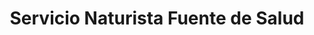 ---
title: "Servicio Naturista Fuente de Salud"
url: /quetzaltenango/servicio-naturista-fuente-de-salud/
shop: masaje
---